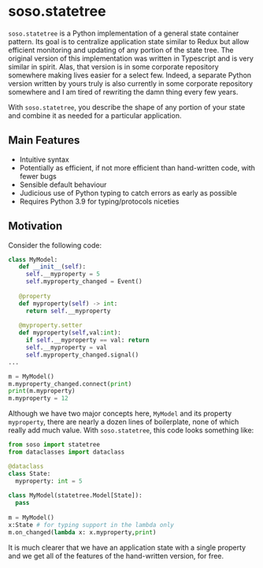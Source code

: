 # soso.statetree

`soso.statetree` is a Python implementation of a general state container
pattern. Its goal is to centralize application state similar to Redux but allow
efficient monitoring and updating of any portion of the state tree. The original
version of this implementation was written in Typescript and is very similar in
spirit. Alas, that version is in some corporate repository somewhere making
lives easier for a select few. Indeed, a separate Python version written by
yours truly is also currently in some corporate repository somewhere and I am
tired of rewriting the damn thing every few years.

With `soso.statetree`, you describe the shape of any portion of your state and
combine it as needed for a particular application.

## Main Features

* Intuitive syntax
* Potentially as efficient, if not more efficient than hand-written code, with
  fewer bugs
* Sensible default behaviour
* Judicious use of Python typing to catch errors as early as possible
* Requires Python 3.9 for typing/protocols niceties

## Motivation
 
Consider the following code:

```python
class MyModel:
   def __init__(self):
     self.__myproperty = 5
     self.myproperty_changed = Event()
     
   @property
   def myproperty(self) -> int:
     return self.__myproperty
     
   @myproperty.setter
   def myproperty(self,val:int):
     if self.__myproperty == val: return
     self.__myproperty = val
     self.myproperty_changed.signal()
...

m = MyModel()
m.myproperty_changed.connect(print)
print(m.myproperty)
m.myproperty = 12
```

Although we have two major concepts here, `MyModel` and its property
`myproperty`, there are nearly a dozen lines of boilerplate, none of which
really add much value. With `soso.statetree`, this code looks something like:

```python
from soso import statetree
from dataclasses import dataclass

@dataclass
class State:
  myproperty: int = 5
  
class MyModel(statetree.Model[State]):
  pass
  
m = MyModel()
x:State # for typing support in the lambda only
m.on_changed(lambda x: x.myproperty,print)
```

It is much clearer that we have an application state with a single property and
we get all of the features of the hand-written version, for free.
